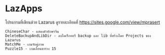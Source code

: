 # LazApps

โปรแกรมที่เขียนด้วย Lazarus   ดูรายละเอียดที่ https://sites.google.com/view/mprasert

	ChineseChar - แสดงตัวอักษรจีน
	DeleteBackupAndLibDir - ลบไดเร็กทอรี backup และ lib ที่สร้างโดย Projects ของ Lazarus
	MatchMe - เกมจับคู่ภาพ
	Puzzle15 - เกมเลื่อนตาราง 15
